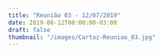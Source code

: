 ```yaml
---
title: "Reunião 03 - 12/07/2019"
date: 2019-06-12T00:00:00-03:00
draft: false
thumbnail: "/images/Cartaz-Reuniao_03.jpg"
---
```

